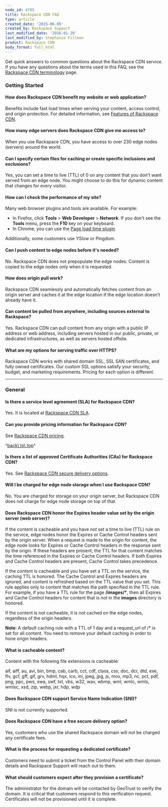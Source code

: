 ```yaml
---
node_id: 4705
title: Rackspace CDN FAQ
type: article
created_date: '2015-06-08'
created_by: Rackspace Support
last_modified_date: '2016-01-20'
last_modified_by: Stephanie Fillmon
product: Rackspace CDN
body_format: full_html
---
```


Get quick answers to common questions about the Rackspace CDN service.
If you have any questions about the terms used in this FAQ, see the
[Rackspace CDN
terminology](/how-to/rackspace-cdn-terminology)
page.

### Getting Started

#### How does Rackspace CDN benefit my website or web application?

Benefits include fast load times when serving your content, access
control, and origin protection. For detailed information, see [Features
of Rackspace
CDN](/how-to/features-of-rackspace-cdn).

#### How many edge servers does Rackspace CDN give me access to?

When you use Rackspace CDN, you have access to over 230 edge nodes
(servers) around the world.

#### Can I specify certain files for caching or create specific inclusions and exclusions?

Yes, you can set a time to live (TTL) of 0 on any content that you don't
want served from an edge node. You might choose to do this for dynamic
content that changes for every visitor.

#### How can I check the performance of my site?

Many web browser plugins and tools are available. For example:

-   In Firefox, click **Tools** &gt; **Web Developer** &gt;
    **Network**.
    If you don't see the **Tools** menu, press the **F10** key on
    your keyboard.
-   In Chrome, you can use the [Page load time
    plugin](https://chrome.google.com/webstore/detail/page-load-time/fploionmjgeclbkemipmkogoaohcdbig?hl=en)

Additionally, some customers use YSlow or Pingdom.

#### Can I push content to edge nodes before it's needed?

No. Rackspace CDN does not prepopulate the edge nodes. Content is copied
to the edge nodes only when it is requested.

#### How does origin pull work?

Rackspace CDN seamlessly and automatically fetches content from an
origin server and caches it at the edge location if the edge location
doesn&rsquo;t already have it.

#### Can content be pulled from anywhere, including sources external to Rackspace?

Yes. Rackspace CDN can pull content from any origin with a public IP
address or web address, including servers hosted in our public, private,
or dedicated infrastructures, as well as servers hosted offsite.

#### What are my options for serving traffic over HTTPS?

Rackspace CDN works with shared domain SSL, SSL SAN certificates, and
fully owned certificates. Our custom SSL options satisfy your security,
budget, and marketing requirements. Pricing for each option is
different.

------------------------------------------------------------------------

### General

#### Is there a service level agreement (SLA) for Rackspace CDN?

Yes. It is located at [Rackspace CDN
SLA](http://www.rackspace.com/information/legal/service-level-guarantee-rackspace-cdn).

#### Can you provide pricing information for Rackspace CDN?

See [Rackspace CDN
pricing](http://www.rackspace.com/cloud/cdn-content-delivery-network).

^[back\\ to\\ top](#top)^

#### Is there a list of approved Certificate Authorities (CAs) for Rackspace CDN?

Yes. See [Rackspace CDN secure delivery
options](/how-to/rackspace-cdn-secure-delivery-options#Secure%2520origin).

#### Will I be charged for edge node storage when I use Rackspace CDN?

No. You are charged for storage on your origin server, but Rackspace CDN
does not charge for edge node storage on top of that.

#### Does Rackspace CDN honor the Expires header value set by the origin server (web server)?

If the content is cacheable and you have *not* set a time to live (TTL)
rule on the service, edge nodes honor the Expires or Cache Control
headers sent by the origin server. When a request is made to the origin
for content, the edge node looks for Expires or Cache Control headers in
the response sent by the origin. If these headers are present, the TTL
for that content matches the time referenced in the Expires or Cache
Control headers. If both Expires and Cache Control headers are present,
Cache Control takes precedence.

If the content is cacheable and you have set a TTL on the service, the
caching TTL is honored. The Cache Control and Expires headers are
ignored, and content is refreshed based on the TTL value that you set.
This rule applies only to content that matches the path specified in the
TTL rule. For example, if you have a TTL rule for the page
**/images/\***, then all Expires and Cache Control headers for content
that is *not* in the **images** directory is honored.

If the content is not cacheable, it is not cached on the edge nodes,
regardless of the origin headers.

**Note**: A default caching rule with a TTL of 1 day and a request\_url
of /\* is set for all content. You need to remove your default caching
in order to hone origin headers.

#### What is cacheable content?

Content with the following file extensions is cacheable:

aif, aiff, au, avi, bin, bmp, cab, carb, cct, cdf, class, css, doc, dcr,
dtd, exe, flv, gcf, gff, gif, grv, hdml, hqx, ico, ini, jpeg, jpg, js,
mov, mp3, nc, pct, pdf, png, ppc, pws, swa, swf, txt, vbs, w32, wav,
wbmp, wml, wmlc, wmls, wmlsc, xsd, zip, webp, jxr, hdp, wdp

#### Does Rackspace CDN support Service Name Indication (SNI)?

SNI is not currently supported.

#### Does Rackspace CDN have a free secure delivery option?

Yes, customers who use the shared Rackspace domain will not be charged
any certificate fees.

#### What is the process for requesting a dedicated certificate?

Customers need to submit a ticket from the Control Panel with their
domain details and Rackspace Support will reach out to them.

#### What should customers expect after they provision a certificate?

The administrator for the domain will be contacted by GeoTrust to verify
the domain. It is critical that customers respond to this verification
request. Certificates will not be provisioned until it is complete.


